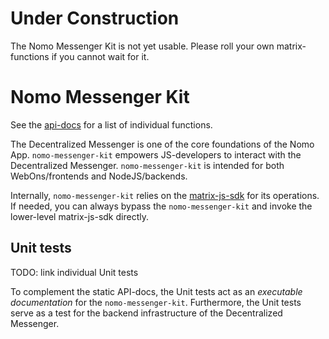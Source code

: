 # Under Construction

The Nomo Messenger Kit is not yet usable.
Please roll your own matrix-functions if you cannot wait for it.

# Nomo Messenger Kit

See the [api-docs](api-docs/modules.md) for a list of individual functions.

The Decentralized Messenger is one of the core foundations of the Nomo App.
`nomo-messenger-kit` empowers JS-developers to interact with the Decentralized Messenger.
`nomo-messenger-kit` is intended for both WebOns/frontends and NodeJS/backends.

Internally, `nomo-messenger-kit` relies on the [matrix-js-sdk](https://www.npmjs.com/package/matrix-js-sdk) for its operations.
If needed, you can always bypass the `nomo-messenger-kit` and invoke the lower-level matrix-js-sdk directly.

## Unit tests

TODO: link individual Unit tests

To complement the static API-docs, the Unit tests act as an *executable documentation* for the `nomo-messenger-kit`.
Furthermore, the Unit tests serve as a test for the backend infrastructure of the Decentralized Messenger.
